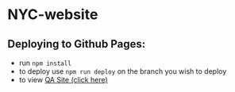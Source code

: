 # NYC-website
## Deploying to Github Pages:
- run `npm install `
- to deploy use `npm run deploy` on the branch you wish to deploy
- to view [QA Site (click here)](https://newyorkcoin-nyc.github.io/NYC-site/)
